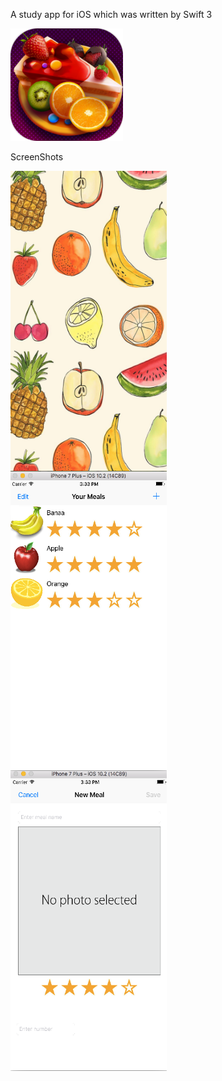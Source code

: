 A study app for iOS which was written by Swift 3

![alt tag](readMeResources/foodIcon.png)

ScreenShots
<div>
    <img src="readMeResources/launchScreen.png"  style="float: left;margin-right: 20px" width="250" height ="480">
    <img src="readMeResources/mealList.png" style="float: left;margin-right: 20px" width="250" height ="480">
    <img src="readMeResources/addMeal.png" style="float: left;" width="250" height ="480">
</div>

